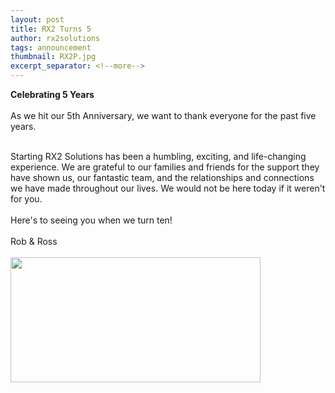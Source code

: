 ```yaml
---
layout: post
title: RX2 Turns 5
author: rx2solutions
tags: announcement
thumbnail: RX2P.jpg
excerpt_separator: <!--more-->
---
```


**Celebrating 5 Years**
<br>
<br>
As we hit our 5th Anniversary, we want to thank everyone for the past five years. <br>
<!--more-->
<br>
Starting RX2 Solutions has been a humbling, exciting, and life-changing experience. We are grateful to our families and friends for the support they have shown us, our fantastic team, and the relationships and connections we have made throughout our lives. We would not be here today if it weren't for you. <br>
<br>
Here's to seeing you when we turn ten! <br>
<br>
Rob & Ross <br>
<br>
<img src="https://rx2solutions.com/assets/images/Phillies.jpg" width="400" height="200">



